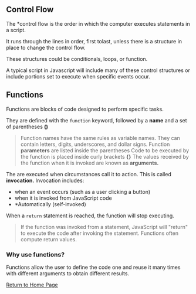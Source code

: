 ## Control Flow
The *control flow is the order in which the computer executes statements in a script. 

It runs through the lines in order, first tolast, unless there is a structure in place to change the control flow. 

These structures could be conditionals, loops, or function. 

A typical script in Javascript will include many of these control structures or include portions set to execute when specific events occur. 


## Functions
Functions are blocks of code designed to perform specific tasks. 

They are defined with the `function` keyword, followed by a **name** and a set of parentheses **()**
> Function names have the same rules as variable names. They can contain letters, digits, underscores, and dollar signs. 
> Function **parameters** are listed inside the parentheses
> Code to be executed by the function is placed inside curly brackets **{}**
> The values received by the function when it is invoked are known as **arguments.**

The are executed when circumstances call it to action. This is called **invocation.** Invocation includes:
* when an event occurs (such as a user clicking a button)
* when it is invoked from JavaScript code
* *Automatically (self-invoked)

When a `return` statement is reached, the function will stop executing. 
> If the function was invoked from a statement, JavaScript will "return" to execute the code after invoking the statement. 
> Functions often compute return values.

### Why use functions? 
Functions allow the user to define the code one  and reuse it many times with different arguments to obtain different results. 

[Return to Home Page](https://katyroffe.github.io/reading-notes/)

